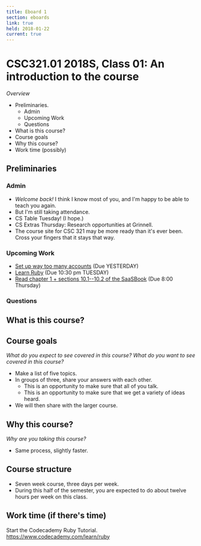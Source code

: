 ```yaml
---
title: Eboard 1
section: eboards
link: true
held: 2018-01-22
current: true
---
```

CSC321.01 2018S, Class 01: An introduction to the course
========================================================

_Overview_

* Preliminaries.
    * Admin
    * Upcoming Work
    * Questions
* What is this course?
* Course goals
* Why this course?
* Work time (possibly)

Preliminaries
-------------

### Admin

* *Welcome back!*  I think I know most of you, and I'm happy to be able to
  teach you again.
* But I'm still taking attendance.
* CS Table Tuesday!  (I hope.)
* CS Extras Thursday: Research opportunities at Grinnell.
* The course site for CSC 321 may be more ready than it's ever been.
  Cross your fingers that it stays that way.

### Upcoming Work

* [Set up way too many accounts](../assignments/accounts) (Due YESTERDAY)
* [Learn Ruby](../assignments/ruby-codecademy) (Due 10:30 pm TUESDAY)
* [Read chapter 1 + sections 10.1--10.2 of the SaaSBook](../readings/saasbook1)
  (Due 8:00 Thursday)

### Questions

What is this course?
--------------------

Course goals
------------

_What do you expect to see covered in this course?  What do you want to see
covered in this course?_

* Make a list of five topics.
* In groups of three, share your answers with each other.
    * This is an opportunity to make sure that all of you talk.
    * This is an opportunity to make sure that we get a variety of
      ideas heard.
* We will then share with the larger course.

Why this course?
----------------

_Why are you taking this course?_

* Same process, slightly faster.

Course structure
----------------

* Seven week course, three days per week.
* During this half of the semester, you are expected to do about twelve
  hours per week on this class.

Work time (if there's time)
---------------------------

Start the Codecademy Ruby Tutorial.  
<https://www.codecademy.com/learn/ruby>
